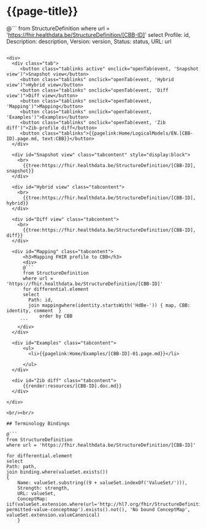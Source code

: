 # {{page-title}}

@```
from StructureDefinition
where url = 'https://fhir.healthdata.be/StructureDefinition/[CBB-ID]'
select 
Profile: id,
Description: description,
Version: version,
Status: status,
URL: url
```

<div>
  <div class="tab">
     <button class="tablinks active" onclick="openTab(event, 'Snapshot view')">Snapshot view</button>
     <button class="tablinks" onclick="openTab(event, 'Hybrid view')">Hybrid view</button>
     <button class="tablinks" onclick="openTab(event, 'Diff view')">Diff view</button>
     <button class="tablinks" onclick="openTab(event, 'Mapping')">Mapping</button>
     <button class="tablinks" onclick="openTab(event, 'Examples')">Examples</button>
     <button class="tablinks" onclick="openTab(event, 'Zib diff')">Zib-profile diff</button>
     <button class="tablinks">{{pagelink:Home/LogicalModels/EN.[CBB-ID].page.md, text:CBB}}</button>
  </div>

  <div id="Snapshot view" class="tabcontent" style="display:block">
    <br>
      {{tree:https://fhir.healthdata.be/StructureDefinition/[CBB-ID], snapshot}}
  </div>

  <div id="Hybrid view" class="tabcontent">
    <br>
      {{tree:https://fhir.healthdata.be/StructureDefinition/[CBB-ID], hybrid}}
  </div>

  <div id="Diff view" class="tabcontent">
    <br>
      {{tree:https://fhir.healthdata.be/StructureDefinition/[CBB-ID], diff}}
  </div>

  <div id="Mapping" class="tabcontent">      
      <h3>Mapping FHIR profile to CBB</h3>
      <div>
      @```
      from StructureDefinition
      where url = 'https://fhir.healthdata.be/StructureDefinition/[CBB-ID]'
      for differential.element 
      select 
        Path: id,
        join mappingwhere(identity.startsWith('HdBe-')) { map, CBB: identity, comment  } 
 			order by CBB 
     ```
    </div>
  </div>

  <div id="Examples" class="tabcontent">
      <ul>
        <li>{{pagelink:Home/Examples/[CBB-ID]-01.page.md}}</li>
        
      </ul>
  </div>

  <div id="Zib diff" class="tabcontent">
      {{render:resources/[CBB-ID].doc.md}}
  </div>

</div>

<br/><br/> 

## Terminology Bindings

@```
from StructureDefinition
where url = 'https://fhir.healthdata.be/StructureDefinition/[CBB-ID]'

for differential.element
select
Path: path,
join binding.where(valueSet.exists())
{
	Name: valueSet.substring((9 + valueSet.indexOf('ValueSet/'))),
	Strength: strength,
	URL: valueSet,
	ConceptMap: iif(valueSet.extension.where(url='http://hl7.org/fhir/StructureDefinition/11179-permitted-value-conceptmap').exists().not(), 'No bound ConceptMap', valueSet.extension.valueCanonical)
	}
```  